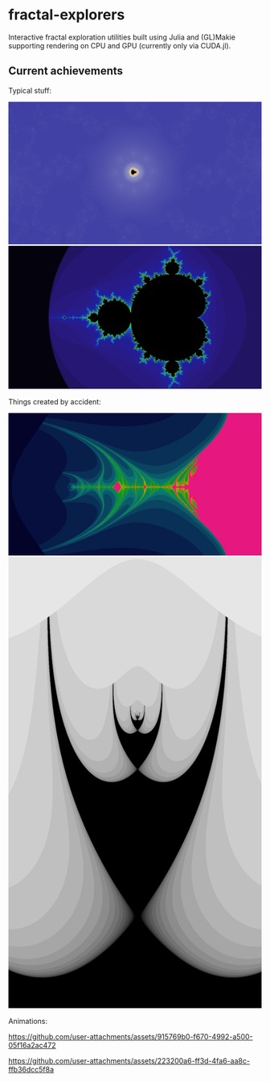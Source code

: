 # fractal-explorers

Interactive fractal exploration utilities built using Julia and (GL)Makie
supporting rendering on CPU and GPU (currently only via CUDA.jl).

## Current achievements

Typical stuff:

![close mandelbrot](images/mandelbrot1.png)
![whole mandelbrot](images/mandelbrot2.png)

Things created by accident:

![drunkenbrot](images/drunkenbrot.png)
![badman](images/badman.png)

Animations:

https://github.com/user-attachments/assets/915769b0-f670-4992-a500-05f16a2ac472

https://github.com/user-attachments/assets/223200a6-ff3d-4fa6-aa8c-ffb36dcc5f8a
